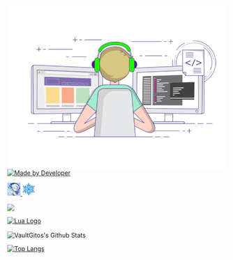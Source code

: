 
<img align="right" alt="GIF" src="https://raw.githubusercontent.com/devSouvik/devSouvik/master/gif3.gif" width="500"/>
<p align="left">
  <a title="Made by developer" href="https://forthebadge.com/images/badges/built-by-developers.svg">
    <img width="Auto" src="https://forthebadge.com/images/badges/built-by-developers.svg" alt="Made by Developer">
  </a>
</p>
<p align="left">
  <a title="Vaultary" href="https://github.com/VaultGitos/VaultGitos/blob/main/logo.gif">
    <img width="30" src="https://github.com/VaultGitos/VaultGitos/blob/main/logo.gif" alt="Vaultary">
  </a>
  <a title="Christmas 2020" href="https://raw.githubusercontent.com/acervenky/animated-github-badges/master/assets/acbadge.gif">
    <img width="30" src="https://raw.githubusercontent.com/acervenky/animated-github-badges/master/assets/acbadge.gif" alt="Christmas">
  </a>
</p>

<img align="center" src="https://github.com/saviomartin/saviomartin/blob/master/assets/skills.png?raw=true">

<p align="left">
  <a title="Lua" href="https://www.lua.org/pil/1.html">
    <img width="65" src="https://github.com/file-icons/icons/blob/master/svg/Lua.svg" alt="Lua Logo">
  </a>
</p>

<img align="center" src="https://github-readme-stats.vercel.app/api?username=VaultGitos&include_all_commits=true&count_private=true&show_icons=true&line_height=20&title_color=7A7ADB&icon_color=2234AE&text_color=D3D3D3&bg_color=0,000000,130F40" alt="VaultGitos's Github Stats">

</br>

[![Top Langs](https://github-readme-stats.vercel.app/api/top-langs/?username=VaultGitos&layout=compact&text_color=daf7dc&bg_color=151515)](https://github.com/VaultGitos/github-readme-stats)
